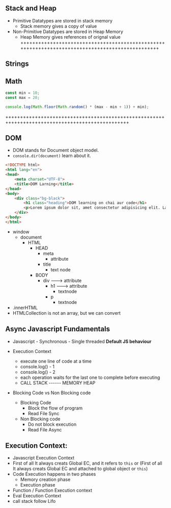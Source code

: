 
## Stack and Heap
- Primitive Datatypes are stored in stack memory
    - Stack memory gives a copy of value
- Non-Primitive Datatypes are stored in Heap Memory
    - Heap Memory gives references of orignal value
++++++++++++++++++++++++++++++++++++++++++++++++++++++++++++++++++++++++++++++++++++++++++++++++
## Strings



## Math
```js
const min = 10;
const max = 20;

console.log(Math.floor(Math.random() * (max - min + 1)) + min);
```
++++++++++++++++++++++++++++++++++++++++++++++++++++++++++++++++++++++++++++++++++++++++++++++++
## DOM 
- DOM stands for Document object model.
- `console.dir(document)` learn about it.
```html
<!DOCTYPE html>
<html lang="en">
<head>
    <meta charset="UTF-8">
    <title>DOM Larning</title>
</head>
<body>
    <div class="bg-black">
        <h1 class="heading">DOM learning on chai aur code</h1>
        <p>Lorem ipsum dolor sit, amet consectetur adipisicing elit. Laudantium excepturi quae alias maxime, nobis ea voluptatum numquam ipsa ut reprehenderit error sit perferendis iusto pariatur omnis impedit incidunt vel dolorum.</p>
    </div>
</body>
</html>
```
- window
    - document
        - HTML
            - HEAD
                - meta
                    - attribute
                - title
                    - text node
            - BODY
                - div ---> attribute
                    - h1 ---> attribute
                        - textnode
                    - p
                        - textnode
- .innerHTML 
- HTMLCollection is not an array, but we can convert
## Async Javascript Fundamentals
- Javascript
        - Synchronous
        - Single threaded   **Default JS behaviour**

- Execution Context
    - execute one line of code at a time
    - console.log() - 1      
    - console.log() - 2
    - each operation waits for the last one to complete before executing
    - CALL STACK ------ MEMORY HEAP     

- Blocking Code vs Non Blocking code
    - Blocking Code
        - Block the flow of program
        - Read File Sync
    - Non Blocking code
        - Do not block execution
        - Read File Async    





## Execution Context:
- Javascript Execution Context
- First of all It always creats Global EC, and it refers to `this` or (First of all It always creats Global EC and attached to global object or `this`)
- Code Execution happens in two phases   
    - Memory creation phase
    - Execution phase
- Function / Function Execution context
- Eval Execution Context       
- call stack follow Lifo 